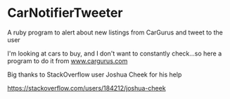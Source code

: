 # CarNotifierTweeter
A ruby program to alert about new listings from CarGurus and tweet to the user

I'm looking at cars to buy, and I don't want to constantly check...so here a program to do it from www.cargurus.com


Big thanks to StackOverflow user Joshua Cheek for his help

https://stackoverflow.com/users/184212/joshua-cheek
